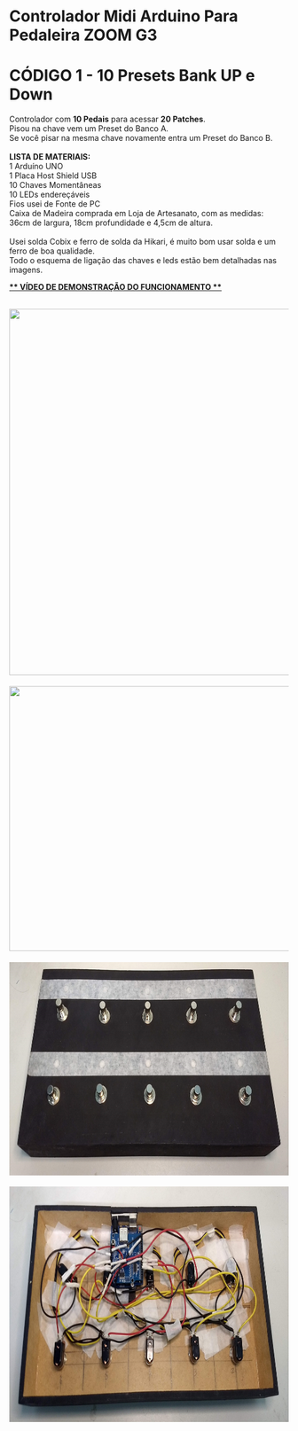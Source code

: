 # Controlador Midi Arduino Para Pedaleira ZOOM G3
# CÓDIGO 1 - 10 Presets Bank UP e Down
Controlador com <b>10 Pedais</b> para acessar <b>20 Patches</b>.<br>
Pisou na chave vem um Preset do Banco A.
<br>
Se você pisar na mesma chave novamente entra um Preset do Banco B.
<br>
<br>
<b>LISTA DE MATERIAIS:</b><br>
1 Arduíno UNO<br>
1 Placa Host Shield USB<br>
10 Chaves Momentâneas<br>
10 LEDs endereçáveis<br>
Fios usei de Fonte de PC<br>
Caixa de Madeira comprada em Loja de Artesanato, com as medidas:<br>
36cm de largura, 18cm profundidade e 4,5cm de altura.<br>
<br>
Usei solda Cobix e ferro de solda da Hikari, é muito bom usar solda e um ferro de boa qualidade.<br>
Todo o esquema de ligação das chaves e leds estão bem detalhadas nas imagens.
<br>
<p><a href="https://youtu.be/I-JBo6daacU"><b> ** VÍDEO DE DEMONSTRAÇÃO DO FUNCIONAMENTO ** </b></a></p>
<br>
<img width=698 height=661 src="ESQUEMA%20DE%20LIGAÇÃO%20DOS%20PEDAIS_20.jpg">
<br>
<br>
<img width=855 height=478 src="ESQUEMA%20DE%20LIGAÇÃO%20DOS%20LEDs_20.jpg">
<br>
<br>
<img width=837 height=385 src="IMG_20221213_225013941.jpg">
<br>
<br>
<img width=835 height=425 src="IMG_20221213_225039821.jpg">
